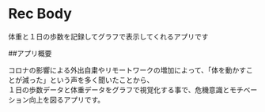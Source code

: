 # Rec Body

体重と１日の歩数を記録してグラフで表示してくれるアプリです

##アプリ概要

コロナの影響による外出自粛やリモートワークの増加によって、「体を動かすことが減った」という声を多く聞いたことから、<br>
１日の歩数データと体重データをグラフで視覚化する事で、危機意識とモチベーション向上を図るアプリです。
